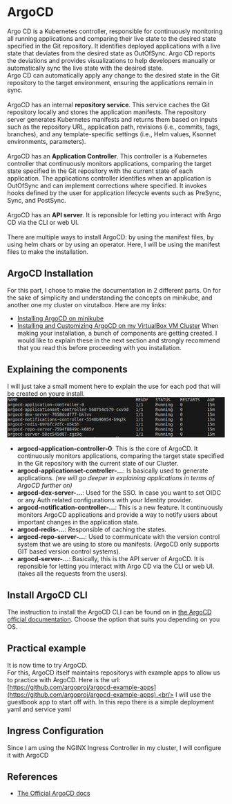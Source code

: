 # ArgoCD

Argo CD is a Kubernetes controller, responsible for continuously monitoring all running applications and comparing their live state to the desired state specified in the Git repository. It identifies deployed applications with a live state that deviates from the desired state as OutOfSync. Argo CD reports the deviations and provides visualizations to help developers manually or automatically sync the live state with the desired state. <br/>
Argo CD can automatically apply any change to the desired state in the Git repository to the target environment, ensuring the applications remain in sync.<br/><br/>
ArgoCD has an internal **repository service**. This service caches the Git repository locally and stores the application manifests. The repository server generates Kubernetes manifests and returns them based on inputs such as the repository URL, application path, revisions (i.e., commits, tags, branches), and any template-specific settings (i.e., Helm values, Ksonnet environments, parameters).<br/><br/>
ArgoCD has an **Application Controller**. This controller is a Kubernetes controller that continuously monitors applications, comparing the target state specified in the Git repository with the current state of each application. The applications controller identifies when an application is OutOfSync and can implement corrections where specified. It invokes hooks defined by the user for application lifecycle events such as PreSync, Sync, and PostSync.<br/><br/>
ArgoCD has an **API server**. It is reponsible for letting you interact with Argo CD via the CLI or web UI.<br/><br/>
There are multiple ways to install ArgoCD: by using the manifest files, by using helm chars or by using an operator. Here, I will be using the manifest files to make the installation. 

## ArgoCD Installation 
For this part, I chose to make the documentation in 2 different parts. On for the sake of simplicity and understanding the concepts on minikube, and another one my cluster on virutalbox. Here are my links:
* [Installing ArgoCD on minikube](https://github.com/hereishd/K8S_Tools/tree/main/ArgoCD/with_minikube) 
* [Installing and Customizing ArgoCD on my VirtualBox VM Cluster](https://github.com/hereishd/K8S_Tools/tree/main/ArgoCD/with_virtualbox)
When making your installation, a bunch of components are getting created. I would like to explain these in the next section and strongly recommend that you read this before proceeding with you installation.

## Explaining the components
I will just take a small moment here to explain the use for each pod that will be created on youre install.
![ArgoCD_Pods](img/argo_components.png)<br/>

* **argocd-application-controller-0**: This is the core of ArgoCD. It continuously monitors applications, comparing the target state specified in the Git repository with the current state of our Cluster.
* **argocd-applicationset-controller-...**: Is basically used to generate applications. *(we will go deeper in explaining applications in terms of ArgoCD further on)*
* **argocd-dex-server-...**: Used for the SSO. In case you want to set OIDC or any Auth related configurations with your Identity provider.
* **argocd-notification-controller-...**: This is a new feature. It continuously monitors ArgoCD applications and provide a way to notify users about important changes in the application state.
* **argocd-redis-...**: Responsible of caching the states.
* **argocd-repo-server-...**: Used to communicate with the version control system that we are using to store ou manifests. (ArgoCD only supports GIT based version control systems).
* **argocd-server-...**: Basically, this is the API server of ArgoCD. It is reponsible for letting you interact with Argo CD via the CLI or web UI. (takes all the requests from the users).

## Install ArgoCD CLI
The instruction to install the ArgoCD CLI can be found on in [the ArgoCD official documentation](https://argo-cd.readthedocs.io/en/stable/cli_installation/). Choose the option that suits you depending on you OS.

## Practical example
It is now time to try ArgoCD.<br/>
For this, ArgoCD itself maintains repositorys with example apps to allow us to practice with ArgoCD. Here is the url: [https://github.com/argoproj/argocd-example-apps](https://github.com/argoproj/argocd-example-apps).<br/>
I will use the guestbook app to start off with. In this repo there is a simple deployment yaml and service yaml
## Ingress Configuration
Since I am using the NGINX Ingress Controller in my cluster, I will configure it with ArgoCD
## References
* [The Official ArgoCD docs](https://argo-cd.readthedocs.io/en/stable/)